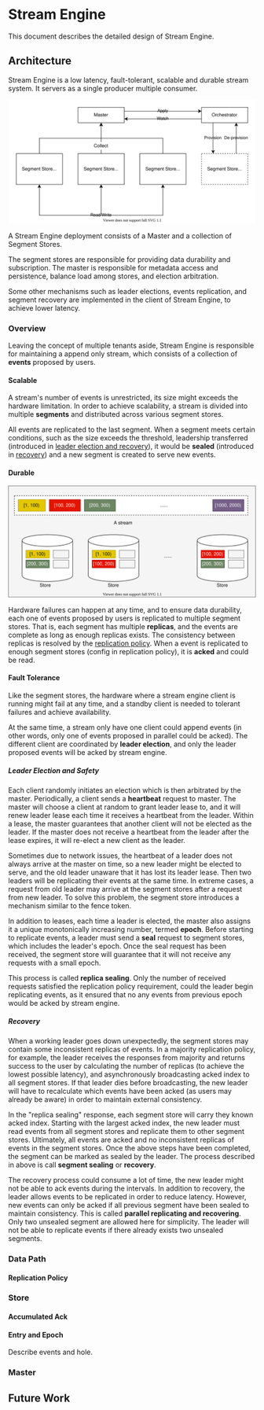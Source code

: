 # Stream Engine

This document describes the detailed design of Stream Engine.

## Architecture

Stream Engine is a low latency, fault-tolerant, scalable and durable stream system. It servers as a single producer multiple consumer.

![Architecture](images/stream-engine-architecture.drawio.svg)

A Stream Engine deployment consists of a Master and a collection of Segment Stores.

The segment stores are responsible for providing data durability and subscription. The master is responsible for metadata access and persistence, balance load among stores, and election arbitration.

Some other mechanisms such as leader elections, events replication, and segment recovery are implemented in the client of Stream Engine, to achieve lower latency.

### Overview

Leaving the concept of multiple tenants aside, Stream Engine is responsible for maintaining a append only stream, which consists of a collection of **events** proposed by users.

#### Scalable

A stream's number of events is unrestricted, its size might exceeds the hardware limitation. In order to achieve scalability, a stream is divided into multiple **segments** and distributed across various segment stores.

All events are replicated to the last segment. When a segment meets certain conditions, such as the size exceeds the threshold, leadership transferred (introduced in [leader election and recovery](#leader-election)), it would be **sealed** (introduced in [recovery](#recovery)) and a new segment is created to serve new events.

#### Durable

![Stream and segments](images/stream-engine-segments.drawio.svg)

Hardware failures can happen at any time, and to ensure data durability, each one of events proposed by users is replicated to multiple segment stores. That is, each segment has multiple **replicas**, and the events are complete as long as enough replicas exists. The consistency between replicas is resolved by the [replication policy](#replication-policy). When a event is replicated to enough segment stores (config in replication policy), it is **acked** and could be read.

#### Fault Tolerance

Like the segment stores, the hardware where a stream engine client is running might fail at any time, and a standby client is needed to tolerant failures and achieve availability.

At the same time, a stream only have one client could append events (in other words, only one of events proposed in parallel could be acked). The different client are coordinated by **leader election**, and only the leader proposed events will be acked by stream engine.

##### Leader Election and Safety

Each client randomly initiates an election which is then arbitrated by the master. Periodically, a client sends a **heartbeat** request to master. The master will choose a client at random to grant leader lease to, and it will renew leader lease each time it receives a heartbeat from the leader. Within a lease, the master guarantees that another client will not be elected as the leader. If the master does not receive a heartbeat from the leader after the lease expires, it will re-elect a new client as the leader.

Sometimes due to network issues, the heartbeat of a leader does not always arrive at the master on time, so a new leader might be elected to serve, and the old leader unaware that it has lost its leader lease. Then two leaders will be replicating their events at the same time. In extreme cases, a request from old leader may arrive at the segment stores after a request from new leader. To solve this problem, the segment store introduces a mechanism similar to the fence token.

In addition to leases, each time a leader is elected, the master also assigns it a unique monotonically increasing number, termed **epoch**. Before starting to replicate events, a leader must send a **seal** request to segment stores, which includes the leader's epoch. Once the seal request has been received, the segment store will guarantee that it will not receive any requests with a small epoch.

This process is called **replica sealing**. Only the number of received requests satisfied the replication policy requirement, could the leader begin replicating events, as it ensured that no any events from previous epoch would be acked by stream engine.

##### Recovery

When a working leader goes down unexpectedly, the segment stores may contain some inconsistent replicas of events. In a majority replication policy, for example, the leader receives the responses from majority and returns success to the user by calculating the number of replicas (to achieve the lowest possible latency), and asynchronously broadcasting acked index to all segment stores. If that leader dies before broadcasting, the new leader will have to recalculate which events have been acked (as users may already be aware) in order to maintain external consistency.

In the "replica sealing" response, each segment store will carry they known acked index. Starting with the largest acked index, the new leader must read events from all segment stores and replicate them to other segment stores. Ultimately, all events are acked and no inconsistent replicas of events in the segment stores. Once the above steps have been completed, the segment can be marked as sealed by the leader. The process described in above is call **segment sealing** or **recovery**.

The recovery process could consume a lot of time, the new leader might not be able to ack events during the intervals. In addition to recovery, the leader allows events to be replicated in order to reduce latency. However, new events can only be acked if all previous segment have been sealed to maintain consistency. This is called **parallel replicating and recovering**. Only two unsealed segment are allowed here for simplicity. The leader will not be able to replicate events if there already exists two unsealed segments.


### Data Path

#### Replication Policy

### Store

#### Accumulated Ack

#### Entry and Epoch

Describe events and hole.

### Master

## Future Work

